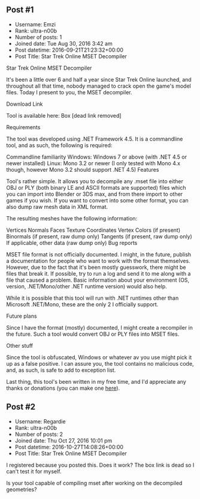 ## Post #1
- Username: Emzi
- Rank: ultra-n00b
- Number of posts: 1
- Joined date: Tue Aug 30, 2016 3:42 am
- Post datetime: 2016-09-21T21:23:32+00:00
- Post Title: Star Trek Online MSET Decompiler

Star Trek Online MSET Decompiler

It's been a little over 6 and half a year since Star Trek Online launched, and throughout all that time, nobody managed to crack open the game's model files. Today I present to you, the MSET decompiler.

Download Link

Tool is available here: Box [dead link removed]

Requirements

The tool was developed using .NET Framework 4.5. It is a commandline tool, and as such, the following is required:

Commandline familiarity
Windows: Windows 7 or above (with .NET 4.5 or newer installed)
Linux: Mono 3.2 or newer (I only tested with Mono 4.x though, however Mono 3.2 should support .NET 4.5)
Features

Tool's rather simple. It allows you to decompile any .mset file into either OBJ or PLY (both binary LE and ASCII formats are supported) files which you can import into Blender or 3DS max, and from there import to other games if you wish. If you want to convert into some other format, you can also dump raw mesh data in XML format.

The resulting meshes have the following information:

Vertices
Normals
Faces
Texture Coordinates
Vertex Colors (if present)
Binormals (if present, raw dump only)
Tangents (if present, raw dump only)
If applicable, other data (raw dump only)
Bug reports

MSET file format is not officially documented. I might, in the future, publish a documentation for people who want to work with the format themselves. However, due to the fact that it's been mostly guesswork, there might be files that break it. If possible, try to run a log and send it to me along with a file that caused a problem. Basic information about your environment (OS, version, .NET/Mono/other .NET runtime version) would also help.

While it is possible that this tool will run with .NET runtimes other than Microsoft .NET/Mono, these are the only 2 I officially support.

Future plans

Since I have the format (mostly) documented, I might create a recompiler in the future. Such a tool would convert OBJ or PLY files into MSET files.

Other stuff

Since the tool is obfuscated, Windows or whatever av you use might pick it up as a false positive. I can assure you, the tool contains no malicious code, and, as such, is safe to add to exception list.

Last thing, this tool's been written in my free time, and I'd appreciate any thanks or donations (you can make one [here](https://www.paypal.com/cgi-bin/webscr?cmd=_s-xclick&hosted_button_id=8UB3CLTBZGURE)).
## Post #2
- Username: Regardie
- Rank: ultra-n00b
- Number of posts: 2
- Joined date: Thu Oct 27, 2016 10:01 pm
- Post datetime: 2016-10-27T14:08:26+00:00
- Post Title: Star Trek Online MSET Decompiler

I registered because you posted this.  Does it work?  The box link is dead so I can't test it for myself.

Is your tool capable of compiling mset after working on the decompiled geometries?
